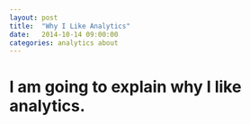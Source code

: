 ```yaml
---
layout: post
title:  "Why I Like Analytics"
date:   2014-10-14 09:00:00
categories: analytics about
---
```


I am going to explain why I like analytics.
==

